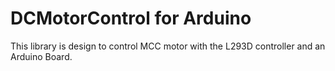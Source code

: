 # DCMotorControl for Arduino

This library is design to control MCC motor with the L293D controller and an Arduino Board.
